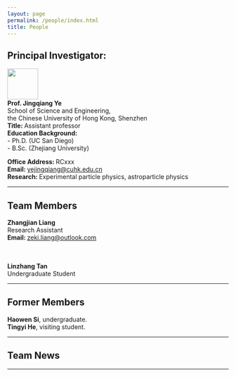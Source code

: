 ```yaml
---
layout: page
permalink: /people/index.html
title: People
---
```


## Principal Investigator:
<img src="https://terteruu.github.io/images/yejingqiang.jpg"  class="floatpic" width="70" height="70">
<br>
<b>Prof. Jingqiang Ye</b><br>
School of Science and Engineering,<br>
the Chinese University of Hong Kong, Shenzhen<br>
<b>Title: </b>Assistant professor<br>
<b>Education Background:</b><br>
- Ph.D. (UC San Diego)<br>
- B.Sc. (Zhejiang University)<br>

<b>Office Address: </b>RCxxx<br>
<b>Email: </b>yejingqiang@cuhk.edu.cn<br>
<b>Research: </b>Experimental particle physics, astroparticle physics<br>

---

## Team Members
<b>Zhangjian Liang</b><br>
Research Assistant<br>
<b>Email: </b>zeki.liang@outlook.com<br>
<br>

<br>
<b>Linzhang Tan</b><br>
Undergraduate Student<br>

---

## Former Members
<b>Haowen Si</b>, undergraduate.<br>
<b>Tingyi He</b>, visiting student.<br>

---

## Team News

---



